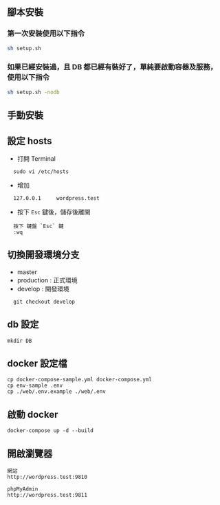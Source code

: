 ## 腳本安裝

### 第一次安裝使用以下指令

```bash
sh setup.sh
```

### 如果已經安裝過，且 DB 都已經有裝好了，單純要啟動容器及服務，使用以下指令

```bash
sh setup.sh -nodb
```

## 手動安裝
## 設定 hosts

  - 打開 Terminal
```
  sudo vi /etc/hosts
```

  - 增加

```
  127.0.0.1		wordpress.test
```

  - 按下 `Esc` 鍵後，儲存後離開
```
  按下 鍵盤 `Esc` 鍵
  :wq
```

## 切換開發環境分支

  - master
  - production : 正式環境
  - develop : 開發環境
```
  git checkout develop
```

## db 設定
```
mkdir DB
```

## docker 設定檔

```
cp docker-compose-sample.yml docker-compose.yml
cp env-sample .env
cp ./web/.env.example ./web/.env
```

## 啟動 docker

```
docker-compose up -d --build
```

## 開啟瀏覽器

    網站
    http://wordpress.test:9810

    phpMyAdmin
    http://wordpress.test:9811

